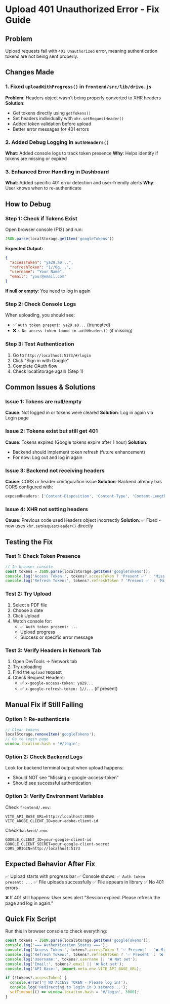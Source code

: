 # Upload 401 Unauthorized Error - Fix Guide

## Problem
Upload requests fail with `401 Unauthorized` error, meaning authentication tokens are not being sent properly.

## Changes Made

### 1. Fixed `uploadWithProgress()` in `frontend/src/lib/drive.js`
**Problem**: Headers object wasn't being properly converted to XHR headers
**Solution**: 
- Get tokens directly using `getTokens()`
- Set headers individually with `xhr.setRequestHeader()`
- Added token validation before upload
- Better error messages for 401 errors

### 2. Added Debug Logging in `authHeaders()`
**What**: Added console logs to track token presence
**Why**: Helps identify if tokens are missing or expired

### 3. Enhanced Error Handling in Dashboard
**What**: Added specific 401 error detection and user-friendly alerts
**Why**: User knows when to re-authenticate

## How to Debug

### Step 1: Check if Tokens Exist
Open browser console (F12) and run:
```javascript
JSON.parse(localStorage.getItem('googleTokens'))
```

**Expected Output:**
```json
{
  "accessToken": "ya29.a0...",
  "refreshToken": "1//0g...",
  "username": "Your Name",
  "email": "your@email.com"
}
```

**If null or empty**: You need to log in again

### Step 2: Check Console Logs
When uploading, you should see:
- ✅ `Auth token present: ya29.a0...` (truncated)
- ❌ `⚠️ No access token found in authHeaders()` (if missing)

### Step 3: Test Authentication
1. Go to `http://localhost:5173/#/login`
2. Click "Sign in with Google"
3. Complete OAuth flow
4. Check localStorage again (Step 1)

## Common Issues & Solutions

### Issue 1: Tokens are null/empty
**Cause**: Not logged in or tokens were cleared
**Solution**: Log in again via Login page

### Issue 2: Tokens exist but still get 401
**Cause**: Tokens expired (Google tokens expire after 1 hour)
**Solution**: 
- Backend should implement token refresh (future enhancement)
- For now: Log out and log in again

### Issue 3: Backend not receiving headers
**Cause**: CORS or header configuration issue
**Solution**: Backend already has CORS configured with:
```javascript
exposedHeaders: ['Content-Disposition', 'Content-Type', 'Content-Length']
```

### Issue 4: XHR not setting headers
**Cause**: Previous code used Headers object incorrectly
**Solution**: ✅ Fixed - now uses `xhr.setRequestHeader()` directly

## Testing the Fix

### Test 1: Check Token Presence
```javascript
// In browser console
const tokens = JSON.parse(localStorage.getItem('googleTokens'));
console.log('Access Token:', tokens?.accessToken ? 'Present ✅' : 'Missing ❌');
console.log('Refresh Token:', tokens?.refreshToken ? 'Present ✅' : 'Missing ❌');
```

### Test 2: Try Upload
1. Select a PDF file
2. Choose a date
3. Click Upload
4. Watch console for:
   - `✅ Auth token present: ...`
   - Upload progress
   - Success or specific error message

### Test 3: Verify Headers in Network Tab
1. Open DevTools → Network tab
2. Try uploading
3. Find the `upload` request
4. Check Request Headers:
   - ✅ `x-google-access-token: ya29...`
   - ✅ `x-google-refresh-token: 1//...` (if present)

## Manual Fix if Still Failing

### Option 1: Re-authenticate
```javascript
// Clear tokens
localStorage.removeItem('googleTokens');
// Go to login page
window.location.hash = '#/login';
```

### Option 2: Check Backend Logs
Look for backend terminal output when upload happens:
- Should NOT see "Missing x-google-access-token"
- Should see successful authentication

### Option 3: Verify Environment Variables
Check `frontend/.env`:
```
VITE_API_BASE_URL=http://localhost:8080
VITE_ADOBE_CLIENT_ID=your-adobe-client-id
```

Check `backend/.env`:
```
GOOGLE_CLIENT_ID=your-google-client-id
GOOGLE_CLIENT_SECRET=your-google-client-secret
CORS_ORIGIN=http://localhost:5173
```

## Expected Behavior After Fix

✅ Upload starts with progress bar
✅ Console shows: `✅ Auth token present: ...`
✅ File uploads successfully
✅ File appears in library
✅ No 401 errors

❌ If 401 still happens: User sees alert "Session expired. Please refresh the page and log in again."

## Quick Fix Script

Run this in browser console to check everything:
```javascript
const tokens = JSON.parse(localStorage.getItem('googleTokens'));
console.log('=== Authentication Status ===');
console.log('Access Token:', tokens?.accessToken ? '✅ Present' : '❌ Missing');
console.log('Refresh Token:', tokens?.refreshToken ? '✅ Present' : '❌ Missing');
console.log('Username:', tokens?.username || '❌ Not set');
console.log('Email:', tokens?.email || '❌ Not set');
console.log('API Base:', import.meta.env.VITE_API_BASE_URL);

if (!tokens?.accessToken) {
  console.error('🚨 NO ACCESS TOKEN - Please log in!');
  console.log('Redirecting to login in 3 seconds...');
  setTimeout(() => window.location.hash = '#/login', 3000);
}
```
